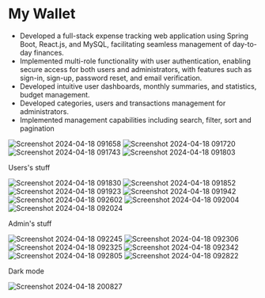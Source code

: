 # My Wallet

- Developed a full-stack expense tracking web application using Spring Boot, React.js, and MySQL, facilitating seamless management of day-to-day finances.
- Implemented multi-role functionality with user authentication, enabling secure access for both users and administrators, with features such as sign-in, sign-up, password reset, and email verification.
- Developed intuitive user dashboards, monthly summaries, and statistics, budget management.
- Developed categories, users and transactions management for administrators.
- Implemented management capabilities including search, filter, sort and pagination
  

![Screenshot 2024-04-18 091658](https://github.com/DharshiBalasubramaniyam/Fullstack-Expense-Tracker/assets/139672976/7637b70d-8b9f-485e-84f6-bce3c940f3f2)
![Screenshot 2024-04-18 091720](https://github.com/DharshiBalasubramaniyam/Fullstack-Expense-Tracker/assets/139672976/f58e2e13-7db4-439a-b371-ce9b6e5838c7)
![Screenshot 2024-04-18 091743](https://github.com/DharshiBalasubramaniyam/Fullstack-Expense-Tracker/assets/139672976/dbcfdbd2-d515-4197-b5ff-11ba0aed2dcf)
![Screenshot 2024-04-18 091803](https://github.com/DharshiBalasubramaniyam/Fullstack-Expense-Tracker/assets/139672976/9d271a52-1444-4739-afe4-f51aa616d55e)

Users's stuff

![Screenshot 2024-04-18 091830](https://github.com/DharshiBalasubramaniyam/Fullstack-Expense-Tracker/assets/139672976/55ce36ca-df2c-4b44-bb2c-ab3ae7a67db8)
![Screenshot 2024-04-18 091852](https://github.com/DharshiBalasubramaniyam/Fullstack-Expense-Tracker/assets/139672976/49f91cb9-82c1-409f-95ec-c6aa525362b0)
![Screenshot 2024-04-18 091923](https://github.com/DharshiBalasubramaniyam/Fullstack-Expense-Tracker/assets/139672976/0ea303db-8672-4e2c-9076-b4aed2e88165)
![Screenshot 2024-04-18 091942](https://github.com/DharshiBalasubramaniyam/Fullstack-Expense-Tracker/assets/139672976/f1638a17-2d16-4c4b-bbcc-3db820d2ca70)
![Screenshot 2024-04-18 092602](https://github.com/DharshiBalasubramaniyam/Fullstack-Expense-Tracker/assets/139672976/4116315c-ddb2-493a-be69-8024d2884862)
![Screenshot 2024-04-18 092004](https://github.com/DharshiBalasubramaniyam/Fullstack-Expense-Tracker/assets/139672976/2e08cdee-f4d9-462e-b006-6d783922801c)
![Screenshot 2024-04-18 092024](https://github.com/DharshiBalasubramaniyam/Fullstack-Expense-Tracker/assets/139672976/77d4750e-43c2-41bd-98db-7cb4ec6e4f76)


Admin's stuff

![Screenshot 2024-04-18 092245](https://github.com/DharshiBalasubramaniyam/Fullstack-Expense-Tracker/assets/139672976/06454812-f542-4404-b9bf-e7d9b96b043d)
![Screenshot 2024-04-18 092306](https://github.com/DharshiBalasubramaniyam/Fullstack-Expense-Tracker/assets/139672976/a024fadc-5f6a-4e3f-96f6-f38dd1f6b477)
![Screenshot 2024-04-18 092325](https://github.com/DharshiBalasubramaniyam/Fullstack-Expense-Tracker/assets/139672976/5e93095e-f4be-4245-b3a4-8653cd9fea27)
![Screenshot 2024-04-18 092342](https://github.com/DharshiBalasubramaniyam/Fullstack-Expense-Tracker/assets/139672976/5d40498e-ec3b-4559-ba15-efdf9c248d22)
![Screenshot 2024-04-18 092805](https://github.com/DharshiBalasubramaniyam/Fullstack-Expense-Tracker/assets/139672976/aa94d2da-0080-421b-a191-d2ff9fb4472f)
![Screenshot 2024-04-18 092822](https://github.com/DharshiBalasubramaniyam/Fullstack-Expense-Tracker/assets/139672976/6cb49c2c-8317-4cec-ad16-b9496d97b16f)

Dark mode

![Screenshot 2024-04-18 200827](https://github.com/DharshiBalasubramaniyam/Fullstack-Expense-Tracker/assets/139672976/dc74244a-628d-4da7-ba53-96701a949434)



